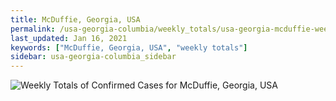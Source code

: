 ```yaml
---
title: McDuffie, Georgia, USA
permalink: /usa-georgia-columbia/weekly_totals/usa-georgia-mcduffie-weekly_totals.html
last_updated: Jan 16, 2021
keywords: ["McDuffie, Georgia, USA", "weekly totals"]
sidebar: usa-georgia-columbia_sidebar
---
```


![Weekly Totals of Confirmed Cases for McDuffie, Georgia, USA](/covid_tracker/images/graphs/usa-georgia-mcduffie-weekly_totals_graph.png)
